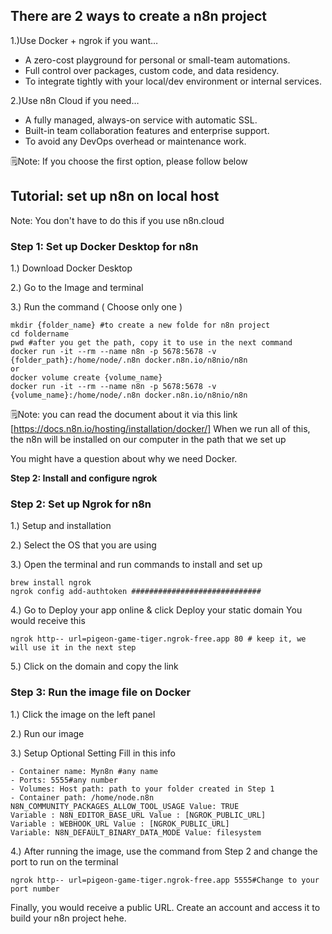 ## There are 2 ways to create a n8n project

1.)Use Docker + ngrok if you want…
- A zero-cost playground for personal or small-team automations.
- Full control over packages, custom code, and data residency.
- To integrate tightly with your local/dev environment or internal services.

2.)Use n8n Cloud if you need…
- A fully managed, always-on service with automatic SSL.
- Built-in team collaboration features and enterprise support.
- To avoid any DevOps overhead or maintenance work.

🗒️Note: If you choose the first option, please follow below


## Tutorial: set up n8n on local host 
Note: You don't have to do this if you use n8n.cloud

### Step 1: Set up Docker Desktop for n8n 
1.) Download Docker Desktop

2.) Go to the Image and terminal 

3.) Run the command ( Choose only one ) 
```
mkdir {folder_name} #to create a new folde for n8n project 
cd foldername
pwd #after you get the path, copy it to use in the next command 
docker run -it --rm --name n8n -p 5678:5678 -v {folder_path}:/home/node/.n8n docker.n8n.io/n8nio/n8n
or 
docker volume create {volume_name}
docker run -it --rm --name n8n -p 5678:5678 -v {volume_name}:/home/node/.n8n docker.n8n.io/n8nio/n8n
```

🗒️Note: you can read the document about it via this link [https://docs.n8n.io/hosting/installation/docker/]
When we run all of this, the n8n will be installed on our computer in the path that we set up

You might have a question about why we need Docker. 


**Step 2: Install and configure ngrok**
### Step 2: Set up Ngrok for n8n 

1.) Setup and installation 

2.) Select the OS that you are using 

3.) Open the terminal and run commands to install and set up 
```
brew install ngrok
ngrok config add-authtoken #############################
```
4.) Go to Deploy your app online & click Deploy your static domain
You would receive this 
```
ngrok http-- url=pigeon-game-tiger.ngrok-free.app 80 # keep it, we will use it in the next step
```
5.) Click on the domain and copy the link 

### Step 3: Run the image file on Docker
1.) Click the image on the left panel

2.) Run our image 

3.) Setup Optional Setting 
Fill in this info 
```
- Container name: Myn8n #any name 
- Ports: 5555#any number
- Volumes: Host path: path to your folder created in Step 1
- Container path: /home/node.n8n
N8N_COMMUNITY_PACKAGES_ALLOW_TOOL_USAGE Value: TRUE
Variable : N8N_EDITOR_BASE_URL Value : [NGROK_PUBLIC_URL]
Variable : WEBHOOK_URL Value : [NGROK_PUBLIC_URL]
Variable: N8N_DEFAULT_BINARY_DATA_MODE Value: filesystem
```

4.) After running the image, use the command from Step 2 and change the port to run on the terminal 
```
ngrok http-- url=pigeon-game-tiger.ngrok-free.app 5555#Change to your port number
```
Finally, you would receive a public URL. Create an account and access it to build your n8n project hehe.













